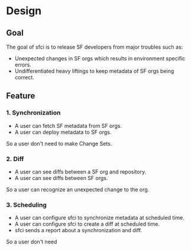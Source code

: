 # Design

## Goal

The goal of sfci is to release SF developers from major troubles such as:

* Unexpected changes in SF orgs which results in environment specific errors.
* Undifferentiated heavy liftings to keep metadata of SF orgs being correct.

## Feature

### 1. Synchronization

* A user can fetch SF metadata from SF orgs.
* A user can deploy metadata to SF orgs.

So a user don't need to make Change Sets.

### 2. Diff

* A user can see diffs between a SF org and repository.
* A user can see diffs between SF orgs.

So a user can recognize an unexpected change to the org.

### 3. Scheduling

* A user can configure sfci to synchronize metadata at scheduled time.
* A user can configure sfci to create a diff at scheduled time.
* sfci sends a report about a synchronization and diff.

So a user don't need
